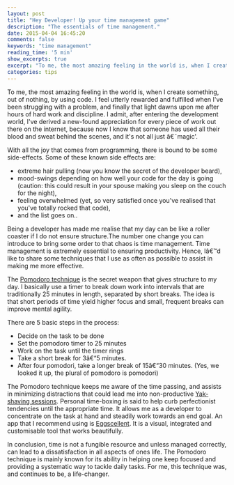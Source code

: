 ```yaml
---
layout: post
title: "Hey Developer! Up your time management game"
description: "The essentials of time management."
date: 2015-04-04 16:45:20
comments: false
keywords: "time management"
reading_time: '5 min'
show_excerpts: true
excerpt: "To me, the most amazing feeling in the world is, when I create something, out of nothing, by using code.  I feel utterly rewarded and fulfilled when ..."
categories: tips
---
```


To me, the most amazing feeling in the world is, when I create something, out of nothing, by using code.  I feel utterly rewarded and fulfilled when I've been struggling with a problem, and finally that light dawns upon me after hours of hard work and discipline. I admit, after entering the development world, I've derived a new-found appreciation for every piece of work out there on the internet, because now I know that someone has used all their blood and sweat behind the scenes, and it's not all just â€˜magic'.

With all the joy that comes from programming, there is bound to be some side-effects. Some of these known side effects are:

* extreme hair pulling (now you know the secret of the developer beard),
* mood-swings depending on how well your code for the day is going (caution: this could result in your spouse making you sleep on the couch for the night),
* feeling overwhelmed (yet, so very satisfied once you've realised that you've totally rocked that code),
* and the list goes on..


Being a developer has made me realise that my day can be like a roller coaster if I do not ensure structure.The number one change you can introduce to bring some order to that chaos is time management. Time management is extremely essential to ensuring productivity. Hence, Iâ€™d like to share some techniques that I use as often as possible to assist in making me more effective.

The [Pomodoro technique](http://en.wikipedia.org/wiki/Pomodoro_Technique) is the secret weapon that gives structure to my day. I basically use a timer to break down work into intervals that are traditionally 25 minutes in length, separated by short breaks. The idea is that short periods of time yield higher focus and small, frequent breaks can improve mental agility.

There are 5 basic steps in the process:

* Decide on the task to be done
* Set the pomodoro timer to 25 minutes
* Work on the task until the timer rings
* Take a short break for 3â€“5 minutes.
* After four pomodori, take a longer break of 15â€“30 minutes. (Yes, we looked it up, the plural of pomodoro is pomodori)

The Pomodoro technique keeps me aware of the time passing, and assists in minimizing distractions that could lead me into non-productive [Yak-shaving sessions](http://sethgodin.typepad.com/seths_blog/2005/03/dont_shave_that.html).
Personal time-boxing is said to help curb perfectionist tendencies until the appropriate time. It allows me as a  developer to concentrate on the task at hand and steadily work towards an end goal.
An app that I recommend using is [Eggscellent](http://www.eggscellentapp.com/). It is a visual, integrated and customisable tool that works beautifully.

In conclusion, time is not a fungible resource and unless  managed correctly, can lead to a dissatisfaction in all aspects of ones life. The Pomodoro technique is mainly known for its ability in helping one keep focused and providing a systematic way to tackle daily tasks. For me, this technique was, and continues to be, a life-changer.
